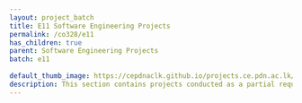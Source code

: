 ```yaml
---
layout: project_batch
title: E11 Software Engineering Projects
permalink: /co328/e11
has_children: true
parent: Software Engineering Projects
batch: e11
    
default_thumb_image: https://cepdnaclk.github.io/projects.ce.pdn.ac.lk/data/categories/co328/thumbnail.jpg
description: This section contains projects conducted as a partial requirement to complete the course CO328 - Software Engineering. Usually, these projects are conducted by groups of 3 students. The course focus on using software architectures and software project management experience.
---
```

